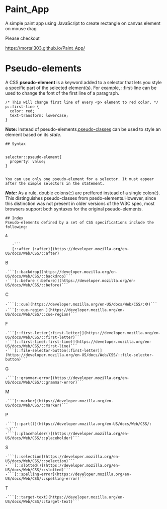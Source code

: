 # Paint_App
A simple paint app using JavaScript to create rectangle on canvas element on mouse drag

Please checkout

https://mortal303.github.io/Paint_App/




# Pseudo-elements

A CSS **pseudo-element** is a keyword added to a selector that lets you style a specific part of the selected element(s). For example, ::first-line can be used to change the font of the first line of a paragraph.

```
/* This will change first line of every <p> element to red color. */
p::first-line {
  color: red;
  text-transform: lowercase;
}
```


**Note:** Instead of pseudo-elements,[pseudo-classes](https://developer.mozilla.org/en-US/docs/Web/CSS/Pseudo-classes) can be used to style an element based on its *state*.
```
## Syntax

    
selector::pseudo-element{
  property: value;
}  


You can use only one pseudo-element for a selector. It must appear after the simple selectors in the statement.

```
***Note:*** As a rule, double colons(::) are preffered instead of a single colon(:). This distinguishes pseudo-classes from psedo-elements.However, since this distinction was not present in older versions of the W3C spec, most browsers support both syntaxes for the original pseudo-elements.
```
## Index
Pseudo-elements defined by a set of CSS specifications include the following:

A

   -```
   [::after (:after)](https://developer.mozilla.org/en-US/docs/Web/CSS/::after) 
   ```

B

    -```[::backdrop](https://developer.mozilla.org/en-US/docs/Web/CSS/::backdrop)```
    -```[::before (:before)](https://developer.mozilla.org/en-US/docs/Web/CSS/::before)```
     
C  

    -```[::cue](https://developer.mozilla.org/en-US/docs/Web/CSS/:⛑️)```
    -```[::cue-region ](https://developer.mozilla.org/en-US/docs/Web/CSS/::cue-region)```

F

    -```[::first-letter(:first-letter)](https://developer.mozilla.org/en-US/docs/Web/CSS/::first-letter)```
    -```[::first-line(:first-line)](https://developer.mozilla.org/en-US/docs/Web/CSS/::first-line)```
    -```[::file-selector-button(:first-letter)](https://developer.mozilla.org/en-US/docs/Web/CSS/::file-selector-button)```


G

    -```[::grammar-error](https://developer.mozilla.org/en-US/docs/Web/CSS/::grammar-error)```


M

    -```[::marker](https://developer.mozilla.org/en-US/docs/Web/CSS/::marker)```


P

    -```[::part()](https://developer.mozilla.org/en-US/docs/Web/CSS/:〽️)``` 
    -```[::placeholder()](https://developer.mozilla.org/en-US/docs/Web/CSS/::placeholder)``` 
    
S

    -```[::selection](https://developer.mozilla.org/en-US/docs/Web/CSS/::selection)``` 
    -```[::slotted()](https://developer.mozilla.org/en-US/docs/Web/CSS/::slotted)``` 
    -```[::spelling-error](https://developer.mozilla.org/en-US/docs/Web/CSS/::spelling-error)``` 
 
 
T

    -```[::target-text](https://developer.mozilla.org/en-US/docs/Web/CSS/::target-text)```
 
